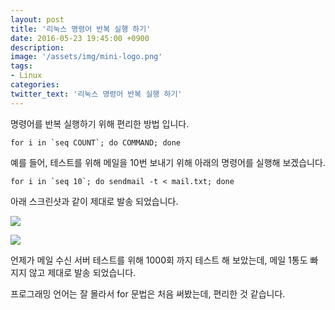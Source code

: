 ```yaml
---
layout: post
title: '리눅스 명령어 반복 실행 하기'
date: 2016-05-23 19:45:00 +0900
description:  
image: '/assets/img/mini-logo.png'
tags:
- Linux
categories:
twitter_text: '리눅스 명령어 반복 실행 하기'
---
```


명령어를 반복 실행하기 위해 편리한 방법 입니다.

```shell
for i in `seq COUNT`; do COMMAND; done
```

예를 들어, 테스트를 위해 메일을 10번 보내기 위해 아래의 명령어를 실행해 보겠습니다.

```shell
for i in `seq 10`; do sendmail -t < mail.txt; done
```

아래 스크린샷과 같이 제대로 발송 되었습니다.

<a href="https://minibrary.com/blogimg/img-2016-0523-002.png" data-lightbox="349"><img src="https://minibrary.com/blogimg/img-2016-0523-002.png"></a>

<a href="https://minibrary.com/blogimg/img-2016-0523-003.png" data-lightbox="349"><img src="https://minibrary.com/blogimg/img-2016-0523-003.png"></a>

언제가 메일 수신 서버 테스트를 위해 1000회 까지 테스트 해 보았는데, 메일 1통도 빠지지 않고 제대로 발송 되었습니다.

프로그래밍 언어는 잘 몰라서 for 문법은 처음 써봤는데, 편리한 것 같습니다.
